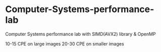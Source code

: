 # Computer-Systems-performance-lab
Computer Systems performance lab with SIMD(AVX2) library & OpenMP

10-15 CPE on large images
20-30 CPE on smaller images
